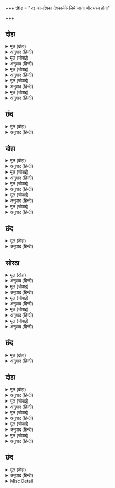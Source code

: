 +++
title = "२३ कामदेवका देवकार्यके लिये जाना और भस्म होना"

+++


## दोहा


<details><summary>मूल (दोहा)</summary>

सुरन्ह कही निज बिपति सब सुनि मन कीन्ह बिचार।  
संभु बिरोध न कुसल मोहि बिहसि कहेउ अस मार॥ ८३॥
</details>

<details><summary>अनुवाद (हिन्दी)</summary>

देवताओंने कामदेवसे अपनी सारी विपत्ति कही। सुनकर कामदेवने मनमें विचार किया और हँसकर देवताओंसे यों कहा कि शिवजीके साथ विरोध करनेमें मेरी कुशल नहीं है॥ ८३॥
</details>

<details><summary>मूल (चौपाई)</summary>

तदपि करब मैं काजु तुम्हारा।  
श्रुति कह परम धरम उपकारा॥  
पर हित लागि तजइ जो देही।  
संतत संत प्रसंसहिं तेही॥
</details>

<details><summary>अनुवाद (हिन्दी)</summary>

तथापि मैं तुम्हारा काम तो करूँगा, क्योंकि वेद दूसरेके उपकारको परम धर्म कहते हैं। जो दूसरेके हितके लिये अपना शरीर त्याग देता है, संत सदा उसकी बड़ाई करते हैं॥ १॥
</details>

<details><summary>मूल (चौपाई)</summary>

अस कहि चलेउ सबहि सिरु नाई।  
सुमन धनुष कर सहित सहाई॥  
चलत मार अस हृदयँ बिचारा।  
सिव बिरोध ध्रुव मरनु हमारा॥
</details>

<details><summary>अनुवाद (हिन्दी)</summary>

यों कह और सबको सिर नवाकर कामदेव अपने पुष्पके धनुषको हाथमें लेकर (वसन्तादि) सहायकोंके साथ चला। चलते समय कामदेवने हृदयमें ऐसा विचार किया कि शिवजीके साथ विरोध करनेसे मेरा मरण निश्चित है॥ २॥
</details>

<details><summary>मूल (चौपाई)</summary>

तब आपन प्रभाउ बिस्तारा।  
निज बस कीन्ह सकल संसारा॥  
कोपेउ जबहिं बारिचरकेतू।  
छन महुँ मिटे सकल श्रुति सेतू॥
</details>

<details><summary>अनुवाद (हिन्दी)</summary>

तब उसने अपना प्रभाव फैलाया और समस्त संसारको अपने वशमें कर लिया। जिस समय उस मछलीके चिह्नकी ध्वजावाले कामदेवने कोप किया, उस समय क्षणभरमें ही वेदोंकी सारी मर्यादा मिट गयी॥ ३॥
</details>

<details><summary>मूल (चौपाई)</summary>

ब्रह्मचर्ज ब्रत संजम नाना।  
धीरज धरम ग्यान बिग्याना॥  
सदाचार जप जोग बिरागा।  
सभय बिबेक कटकु सबु भागा॥
</details>

<details><summary>अनुवाद (हिन्दी)</summary>

ब्रह्मचर्य, नियम, नाना प्रकारके संयम, धीरज, धर्म, ज्ञान, विज्ञान, सदाचार, जप, योग, वैराग्य आदि विवेककी सारी सेना डरकर भाग गयी॥ ४॥
</details>

## छंद


<details><summary>मूल (दोहा)</summary>

भागेउ बिबेकु सहाय सहित सो सुभट संजुग महि मुरे।  
सदग्रंथ पर्बत कंदरन्हि महुँ जाइ तेहि अवसर दुरे॥  
होनिहार का करतार को रखवार जग खरभरु परा।  
दुइ माथ केहि रतिनाथ जेहि कहुँ कोपि कर धनु सरु धरा॥
</details>

<details><summary>अनुवाद (हिन्दी)</summary>

विवेक अपने सहायकोंसहित भाग गया, उसके योद्धा रणभूमिसे पीठ दिखा गये। उस समय वे सब सद्‍ग्रन्थरूपी पर्वतकी कन्दराओंमें जा छिपे (अर्थात् ज्ञान, वैराग्य, संयम, नियम, सदाचारादि ग्रन्थोंमें ही लिखे रह गये; उनका आचरण छूट गया)। सारे जगत् में खलबली मच गयी (और सब कहने लगे—) हे विधाता! अब क्या होनेवाला है, हमारी रक्षा कौन करेगा? ऐसा दो सिरवाला कौन है, जिसके लिये रतिके पति कामदेवने कोप करके हाथमें धनुष-बाण उठाया है?
</details>

## दोहा


<details><summary>मूल (दोहा)</summary>

जे सजीव जग अचर चर नारि पुरुष अस नाम।  
ते निज निज मरजाद तजि भए सकल बस काम॥ ८४॥
</details>

<details><summary>अनुवाद (हिन्दी)</summary>

जगत् में स्त्री-पुरुष संज्ञावाले जितने चर-अचर प्राणी थे, वे सब अपनी-अपनी मर्यादा छोड़कर कामके वश हो गये॥ ८४॥
</details>

<details><summary>मूल (चौपाई)</summary>

सब के हृदयँ मदन अभिलाषा।  
लता निहारि नवहिं तरु साखा॥  
नदीं उमगि अंबुधि कहुँ धाईं।  
संगम करहिं तलाव तलाईं॥
</details>

<details><summary>अनुवाद (हिन्दी)</summary>

सबके हृदयमें कामकी इच्छा हो गयी। लताओं (बेलों) को देखकर वृक्षोंकी डालियाँ झुकने लगीं। नदियाँ उमड़-उमड़कर समुद्रकी ओर दौड़ीं और ताल-तलैयाँ भी आपसमें संगम करने (मिलने-जुलने) लगीं॥ १॥
</details>

<details><summary>मूल (चौपाई)</summary>

जहँ असि दसा जड़न्ह कै बरनी।  
को कहि सकइ सचेतन करनी॥  
पसु पच्छी नभ जल थल चारी।  
भए कामबस समय बिसारी॥
</details>

<details><summary>अनुवाद (हिन्दी)</summary>

जब जड (वृक्ष, नदी आदि) की यह दशा कही गयी, तब चेतन जीवोंकी करनी कौन कह सकता है? आकाश, जल और पृथ्वीपर विचरनेवाले सारे पशु-पक्षी (अपने संयोगका) समय भुलाकर कामके वश हो गये॥ २॥
</details>

<details><summary>मूल (चौपाई)</summary>

मदन अंध ब्याकुल सब लोका।  
निसि दिनु नहिं अवलोकहिं कोका॥  
देव दनुज नर किंनर ब्याला।  
प्रेत पिसाच भूत बेताला॥
</details>

<details><summary>अनुवाद (हिन्दी)</summary>

सब लोग कामान्ध होकर व्याकुल हो गये। चकवा-चकवी रात-दिन नहीं देखते। देव, दैत्य, मनुष्य, किन्नर, सर्प, प्रेत, पिशाच, भूत, बेताल—॥ ३॥
</details>

<details><summary>मूल (चौपाई)</summary>

इन्ह कै दसा न कहेउँ बखानी।  
सदा काम के चेरे जानी॥  
सिद्ध बिरक्त महामुनि जोगी।  
तेपि कामबस भए बियोगी॥
</details>

<details><summary>अनुवाद (हिन्दी)</summary>

ये तो सदा ही कामके गुलाम हैं, यह समझकर मैंने इनकी दशाका वर्णन नहीं किया।  सिद्ध, विरक्त, महामुनि और महान् योगी भी कामके वश होकर योगरहित या स्त्रीके विरही हो गये॥ ४॥
</details>

## छंद


<details><summary>मूल (दोहा)</summary>

भए कामबस जोगीस तापस पावँरन्हि की को कहै।  
देखहिं चराचर नारिमय जे ब्रह्ममय देखत रहे॥  
अबला बिलोकहिं पुरुषमय जगु पुरुष सब अबलामयं।  
दुइ दंड भरि ब्रह्मांड भीतर कामकृत कौतुक अयं॥
</details>

<details><summary>अनुवाद (हिन्दी)</summary>

जब योगीश्वर और तपस्वी भी कामके वश हो गये, तब पामर मनुष्योंकी कौन कहे? जो समस्त चराचर जगत् को ब्रह्ममय देखते थे, वे अब उसे स्त्रीमय देखने लगे। स्त्रियाँ सारे संसारको पुरुषमय देखने लगीं और पुरुष उसे स्त्रीमय देखने लगे। दो घड़ीतक सारे ब्रह्माण्डके अंदर कामदेवका रचा हुआ यह कौतुक (तमाशा) रहा।
</details>

## सोरठा


<details><summary>मूल (दोहा)</summary>

धरी न काहूँ धीर सब के मन मनसिज हरे।  
जे राखे रघुबीर ते उबरे तेहि काल महुँ॥ ८५॥
</details>

<details><summary>अनुवाद (हिन्दी)</summary>

किसीने भी हृदयमें धैर्य नहीं धारण किया, कामदेवने सबके मन हर लिये। श्रीरघुनाथजीने जिनकी रक्षा की, केवल वे ही उस समय बचे रहे॥ ८५॥
</details>

<details><summary>मूल (चौपाई)</summary>

उभय घरी अस कौतुक भयऊ।  
जौ लगि कामु संभु पहिं गयऊ॥  
सिवहि बिलोकि ससंकेउ मारू।  
भयउ जथाथिति सबु संसारू॥
</details>

<details><summary>अनुवाद (हिन्दी)</summary>

दो घड़ीतक ऐसा तमाशा हुआ, जबतक कामदेव शिवजीके पास पहुँच गया। शिवजीको देखकर कामदेव डर गया, तब सारा संसार फिर जैसा-का-तैसा स्थिर हो गया॥ १॥
</details>

<details><summary>मूल (चौपाई)</summary>

भए तुरत सब जीव सुखारे।  
जिमि मद उतरि गएँ मतवारे॥  
रुद्रहि देखि मदन भय माना।  
दुराधरष दुर्गम भगवाना॥
</details>

<details><summary>अनुवाद (हिन्दी)</summary>

तुरंत ही सब जीव वैसे ही सुखी हो गये जैसे मतवाले (नशा पिये हुए ) लोग मद (नशा) उतर जानेपर सुखी होते हैं। दुराधर्ष (जिनको पराजित करना अत्यन्त ही कठिन है) और दुर्गम (जिनका पार पाना कठिन है) भगवान् (सम्पूर्ण ऐश्वर्य, धर्म, यश, श्री, ज्ञान और वैराग्यरूप छः ईश्वरीय गुणोंसे युक्त) रुद्र (महाभयङ्कर) शिवजीको देखकर कामदेव भयभीत हो गया॥ २॥
</details>

<details><summary>मूल (चौपाई)</summary>

फिरत लाज कछु करि नहिं जाई।  
मरनु ठानि मन रचेसि उपाई॥  
प्रगटेसि तुरत रुचिर रितुराजा।  
कुसुमित नव तरु राजि बिराजा॥
</details>

<details><summary>अनुवाद (हिन्दी)</summary>

लौट जानेमें लज्जा मालूम होती है और करते कुछ बनता नहीं। आखिर मनमें मरनेका निश्चय करके उसने उपाय रचा। तुरंत ही सुन्दर ऋतुराज वसन्तको प्रकट किया। फूले हुए नये-नये वृक्षोंकी कतारें सुशोभित हो गयीं॥ ३॥
</details>

<details><summary>मूल (चौपाई)</summary>

बन उपबन बापिका तड़ागा।  
परम सुभग सब दिसा बिभागा॥  
जहँ तहँ जनु उमगत अनुरागा।  
देखि मुएहुँ मन मनसिज जागा॥
</details>

<details><summary>अनुवाद (हिन्दी)</summary>

वन-उपवन, बावली-तालाब और सब दिशाओंके विभाग परम सुन्दर हो गये। जहाँ-तहाँ मानो प्रेम उमड़ रहा है, जिसे देखकर मरे मनोंमें भी कामदेव जाग उठा॥ ४॥
</details>

## छंद


<details><summary>मूल (दोहा)</summary>

जागइ मनोभव मुएहुँ मन बन सुभगता न परै कही।  
सीतल सुगंध सुमंद मारुत मदन अनल सखा सही॥  
बिकसे सरन्हि बहु कंज गुंजत पुंज मंजुल मधुकरा।  
कलहंस पिक सुक सरस रव करि गान नाचहिं अपछरा॥
</details>

<details><summary>अनुवाद (हिन्दी)</summary>

मरे हुए मनमें भी कामदेव जागने लगा, वनकी सुन्दरता कही नहीं जा सकती। कामरूपी अग्निका सच्चा मित्र शीतल-मन्द-सुगन्धित पवन चलने लगा। सरोवरोंमें अनेकों कमल खिल गये, जिनपर सुन्दर भौंरोंके समूह गुंजार करने लगे। राजहंस, कोयल और तोते रसीली बोली बोलने लगे और अप्सराएँ गा-गाकर नाचने लगीं।
</details>

## दोहा


<details><summary>मूल (दोहा)</summary>

सकल कला करि कोटि बिधि हारेउ सेन समेत।  
चली न अचल समाधि सिव कोपेउ हृदयनिकेत॥ ८६॥
</details>

<details><summary>अनुवाद (हिन्दी)</summary>

कामदेव अपनी सेनासमेत करोड़ों प्रकारकी सब कलाएँ (उपाय) करके हार गया, पर शिवजीकी अचल समाधि न डिगी। तब कामदेव क्रोधित हो उठा॥ ८६॥
</details>

<details><summary>मूल (चौपाई)</summary>

देखि रसाल बिटप बर साखा।  
तेहि पर चढे़उ मदनु मन माखा॥  
सुमन चाप निज सर संधाने।  
अति रिस ताकि श्रवन लगि ताने॥
</details>

<details><summary>अनुवाद (हिन्दी)</summary>

आमके वृक्षकी एक सुन्दर डाली देखकर मनमें क्रोधसे भरा हुआ कामदेव उसपर चढ़ गया। उसने पुष्प-धनुषपर अपने (पाँचों) बाण चढ़ाये और अत्यन्त क्रोधसे (लक्ष्यकी ओर) ताककर उन्हें कानतक तान लिया॥ १॥
</details>

<details><summary>मूल (चौपाई)</summary>

छाड़े बिषम बिसिख उर लागे।  
छूटि समाधि संभु तब जागे॥  
भयउ ईस मन छोभु बिसेषी।  
नयन उघारि सकल दिसि देखी॥
</details>

<details><summary>अनुवाद (हिन्दी)</summary>

कामदेवने तीक्ष्ण पाँच बाण छोड़े, जो शिवजीके हृदयमें लगे। तब उनकी समाधि टूट गयी और वे जाग गये। ईश्वर (शिवजी) के मनमें बहुत क्षोभ हुआ। उन्होंने आँखें खोलकर सब ओर देखा॥ २॥
</details>

<details><summary>मूल (चौपाई)</summary>

सौरभ पल्लव मदनु बिलोका।  
भयउ कोपु कंपेउ त्रैलोका॥  
तब सिवँ तीसर नयन उघारा।  
चितवत कामु भयउ जरि छारा॥
</details>

<details><summary>अनुवाद (हिन्दी)</summary>

जब आमके पत्तोंमें (छिपे हुए) कामदेवको देखा तो उन्हें बड़ा क्रोध हुआ, जिससे तीनों लोक काँप उठे। तब शिवजीने तीसरा नेत्र खोला, उनके देखते ही कामदेव जलकर भस्म हो गया॥ ३॥
</details>

<details><summary>मूल (चौपाई)</summary>

हाहाकार भयउ जग भारी।  
डरपे सुर भए असुर सुखारी॥  
समुझि कामसुखु सोचहिं भोगी।  
भए अकंटक साधक जोगी॥
</details>

<details><summary>अनुवाद (हिन्दी)</summary>

जगत् में बड़ा हाहाकार मच गया। देवता डर गये, दैत्य सुखी हुए। भोगी लोग कामसुखको याद करके चिन्ता करने लगे और साधक योगी निष्कंटक हो गये॥ ४॥
</details>

## छंद


<details><summary>मूल (दोहा)</summary>

जोगी अकंटक भए पति गति सुनत रति मुरुछित भई।  
रोदति बदति बहु भाँति करुना करति संकर पहिं गई॥  
अति प्रेम करि बिनती बिबिध बिधि जोरि कर सन्मुख रही।  
प्रभु आसुतोष कृपाल सिव अबला निरखि बोले सही॥
</details>

<details><summary>अनुवाद (हिन्दी)</summary>

योगी निष्कंटक हो गये, कामदेवकी स्त्री रति अपने पतिकी यह दशा सुनते ही मूर्च्छित हो गयी। रोती-चिल्लाती और भाँति-भाँतिसे करुणा करती हुई वह शिवजीके पास गयी। अत्यन्त प्रेमके साथ अनेकों प्रकारसे विनती करके हाथ जोड़कर सामने खड़ी हो गयी। शीघ्र प्रसन्न होनेवाले कृपालु शिवजी अबला (असहाया स्त्री) को देखकर सुन्दर (उसको सान्त्वना देनेवाले) वचन बोले—
</details>

<details><summary>Misc Detail</summary>


</details>
